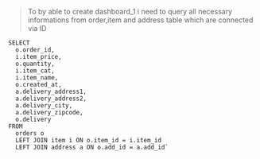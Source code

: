 > To by able to create dashboard_1 i need to query all necessary informations from order,item and address table which are connected via ID
```
SELECT
  o.order_id,
  i.item_price,
  o.quantity,
  i.item_cat,
  i.item_name,
  o.created_at,
  a.delivery_address1,
  a.delivery_address2,
  a.delivery_city,
  a.delivery_zipcode,
  o.delivery 
FROM
  orders o
  LEFT JOIN item i ON o.item_id = i.item_id
  LEFT JOIN address a ON o.add_id = a.add_id`

```

